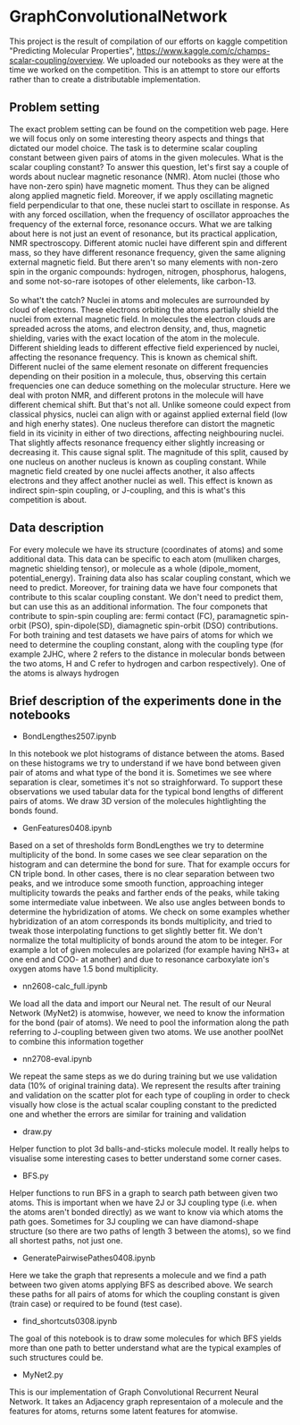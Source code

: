 # GraphConvolutionalNetwork
This project is the result of compilation of our efforts on kaggle competition "Predicting Molecular Properties", https://www.kaggle.com/c/champs-scalar-coupling/overview. We uploaded our notebooks as they were at the time we worked on the competition. This is an attempt to store our efforts rather than to create a distributable implementation.

## Problem setting

The exact problem setting can be found on the competition web page. Here we will focus only on some interesting theory aspects and things that dictated our model choice.
The task is to determine scalar coupling constant between given pairs of atoms in the given molecules. 
What is the scalar coupling constant? To answer this question, let's first say a couple of words about nuclear magnetic resonance (NMR). Atom nuclei (those who have non-zero spin) have magnetic moment. Thus they can be aligned along applied magnetic field. 
Moreover, if we apply oscillating magnetic field perpendicular to that one, these nuclei start to oscillate in response. As with any forced oscillation, when the frequency of oscillator approaches the frequency of the external force, resonance occurs. 
What we are talking about here is not just an event of resonance, but its practical application, NMR spectroscopy. Different atomic nuclei have different spin and different mass, so they have different resonance frequency, given the same aligning external magnetic field. But there aren't so many elements with non-zero spin in the organic compounds: hydrogen, nitrogen, phosphorus, halogens, and some not-so-rare isotopes of other elelements, like carbon-13.<br><br>
So what't the catch? Nuclei in atoms and molecules are surrounded by cloud of electrons. These electrons orbiting the atoms partially shield the nuclei from external magnetic field. In molecules the electron clouds are spreaded across the atoms, and electron density, and, thus, magnetic shielding, varies with the exact location of the atom in the molecule. Different shielding leads to different effective field experienced by nuclei, affecting the resonance frequency. This is known as chemical shift.
Different nuclei of the same element resonate on different frequencies depending on their position in a molecule, thus, observing this certain frequencies one can deduce something on the molecular structure. Here we deal with proton NMR, and different protons in the molecule will have different chemical shift. But that's not all. Unlike someone could expect from classical physics, nuclei can align with or against applied external field (low and high enerhy states). One nucleus therefore can distort the magnetic field in its vicinity in either of two directions, affecting neighbouring nuclei. That slightly affects resonance frequency either slightly increasing or decreasing it. This cause signal split. The magnitude of this split, caused by one nucleus on another nucleus is known as coupling constant. While magnetic field created by one nuclei affects another, it also affects electrons and they affect another nuclei as well. This effect is known as indirect spin-spin coupling, or J-coupling, and this is what's this competition is about.

## Data description

For every molecule we have its structure (coordinates of atoms) and some additional data. This data can be specific to each atom (mulliken charges, magnetic shielding tensor), or molecule as a whole (dipole_moment, potential_energy). Training data also has scalar coupling constant, which we need to predict. Moreover, for training data we have four componets that contribute to this scalar coupling constant. We don't need to predict them, but can use this as an additional information.
The four componets that contribute to spin-spin coupling are: fermi contact (FC), paramagnetic spin-orbit (PSO), spin-dipole(SD), diamagnetic spin-orbit (DSO) contributions. For both training and test datasets we have pairs of atoms for which we need to determine the coupling constant, along with the coupling type (for example 2JHC, where 2 refers to the distance in molecular bonds between the two atoms, H and C refer to hydrogen and carbon respectively). One of the atoms is always hydrogen

## Brief description of the experiments done in the notebooks

- BondLengthes2507.ipynb

In this notebook we plot histograms of distance between the atoms. Based on these histograms we try to understand if we have bond between given pair of atoms and what type of the bond it is. Sometimes we see where separation is clear, sometimes it's not so straighforward. To support these observations we used tabular data for the typical bond lengths of different pairs of atoms. We draw 3D version of the molecules hightlighting the bonds found.

- GenFeatures0408.ipynb

Based on a set of thresholds form BondLengthes we try to determine multiplicity of the bond. In some cases we see clear separation on the histogram and can determine the bond for sure. That for example occurs for CN triple bond. In other cases, there is no clear separation between two peaks, and we introduce some smooth function, approaching integer multiplicity towards the peaks and farther ends of the peaks, while taking some intermediate value inbetween. We also use angles between bonds to determine the hybridization of atoms. We check on some examples whether hybridization of an atom corresponds its bonds multiplicity, and tried to tweak those interpolating functions to get slightly better fit. We don't normalize the total multiplicity of bonds around the atom to be integer. For example a lot of given molecules are polarized (for example having NH3+ at one end and COO- at another) and due to resonance carboxylate ion's oxygen atoms have 1.5 bond multiplicity.

- nn2608-calc_full.ipynb

We load all the data and import our Neural net. The result of our Neural Network (MyNet2) is atomwise, however, we need to know the information for the bond (pair of atoms). We need to pool the information along the path referring to J-coupling between given two atoms. We use another poolNet to combine this information together

- nn2708-eval.ipynb

We repeat the same steps as we do during training but we use validation data (10% of original training data). We represent the results after training and validation on the scatter plot for each type of coupling in order to check visually how close is the actual scalar coupling constant to the predicted one and whether the errors are similar for training and validation

- draw.py

Helper function to plot 3d balls-and-sticks molecule model. It really helps to visualise some interesting cases to better understand some corner cases.

- BFS.py

Helper functions to run BFS in a graph to search path between given two atoms. This is important when we have 2J or 3J coupling type (i.e. when the atoms aren't bonded directly) as we want to know via which atoms the path goes. Sometimes for 3J coupling we can have diamond-shape structure (so there are two paths of length 3 between the atoms), so we find all shortest paths, not just one.

- GeneratePairwisePathes0408.ipynb

Here we take the graph that represents a molecule and we find a path between two given atoms applying BFS as described above. We search these paths for all pairs of atoms for which the coupling constant is given (train case) or required to be found (test case).

- find_shortcuts0308.ipynb

The goal of this notebook is to draw some molecules for which BFS yields more than one path to better understand what are the typical examples of such structures could be.

- MyNet2.py

This is our implementation of Graph Convolutional Recurrent Neural Network. It takes an Adjacency graph representaion of a molecule and the features for atoms, returns some latent features for atomwise.
